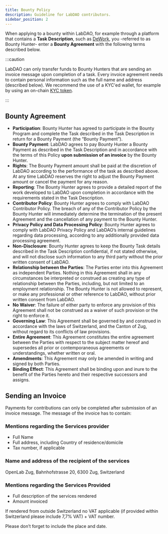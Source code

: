 ```yaml
---
title: Bounty Policy
description: Guideline for LabDAO contributors.
sidebar_position: 2
---
```


When applying to a bounty within LabDAO, for example through a platform that contains a **Task Description**, such as [DeWork](https://app.dework.xyz/labdao), you -referred to as Bounty Hunter- enter a **Bounty Agreement** with the following terms described below.

:::caution

LabDAO can only transfer funds to Bounty Hunters that are sending an invoice message upon completion of a task. Every invoice agreement needs to contain personal information such as the full name and address (described below). We recommend the use of a KYC'ed wallet, for example by using an on-chain [KYC token](https://humanbound.xyz/#mint).

:::

## Bounty Agreement

* **Participation**: Bounty Hunter has agreed to participate in the Bounty Program and complete the Task described in the Task Description in return for a Bounty Payment (the “Bounty Payment”).
* **Bounty Payment**: LabDAO agrees to pay Bounty Hunter a Bounty Payment as described in the Task Description and in accordance with the terms of this Policy **upon submission of an invoice** by the Bounty Hunter.
* **Rights**: The Bounty Payment amount shall be paid at the discretion of LabDAO according to the performance of the task as described above. At any time LabDAO reserves the right to adjust the Bounty Payment amount or cancel the payment for any reason.
* **Reporting**: The Bounty Hunter agrees to provide a detailed report of the work developed to LabDAO upon completion in accordance with the requirements stated in the Task Description.
* **Contributor Policy**: Bounty Hunter agrees to comply with LabDAO Contributor Policy. The breach of any of the Contributor Policy by the Bounty Hunter will immediately determine the termination of the present Agreement and the cancellation of any payment to the Bounty Hunter.
* **Privacy Policy and Data Processing Policy**: Bounty Hunter agrees to comply with LabDAO Privacy Policy and LabDAO’s internal guidelines regarding data processing, according to any additionally provided data processing agreement.
* **Non-Disclosure**: Bounty Hunter agrees to keep the Bounty Task details described in the Task Description confidential, if not stated otherwise, and will not disclose such information to any third party without the prior written consent of LabDAO.
* **Relationship between the Parties**: The Parties enter into this Agreement as independent Parties. Nothing in this Agreement shall in any circumstances be interpreted or construed as creating any type of relationship between the Parties, including, but not limited to an employment relationship. The Bounty Hunter is not allowed to represent, or make any professional or other reference to LabDAO, without prior written consent from LabDAO.  
* **No Waiver**: The failure of either party to enforce any provision of this Agreement shall not be construed as a waiver of such provision or the right to enforce it.
* **Governing Law**: This Agreement shall be governed by and construed in accordance with the laws of Switzerland, and the Canton of Zug, without regard to its conflicts of law provisions.
* **Entire Agreement**: This Agreement constitutes the entire agreement between the Parties with respect to the subject matter hereof and supersedes all prior or contemporaneous agreements or understandings, whether written or oral.
* **Amendments**: This Agreement may only be amended in writing and signed by both Parties.
* **Binding Effect**: This Agreement shall be binding upon and inure to the benefit of the Parties hereto and their respective successors and assigns.

## Sending an Invoice 

Payments for contributions can only be completed after submission of an invoice message. The message of the invoice has to contain:

### Mentions regarding the Services provider
* Full Name
* Full address, including Country of residence/domicile
* Tax number, if applicable

### Name and address of the recipient of the services
OpenLab Zug, Bahnhofstrasse 20, 6300 Zug, Switzerland

### Mentions regarding the Services Provided
* Full description of the services rendered
* Amount invoiced

If rendered from outside Switzerland no VAT applicable (if provided within Switzerland please include 7,7% VAT) + VAT number.

Please don’t forget to include the place and date.
